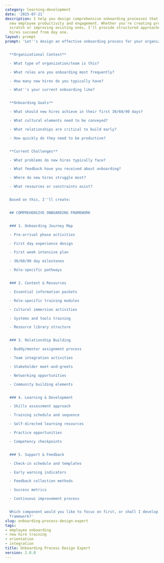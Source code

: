 ```yaml
---
category: learning-development
date: '2025-07-21'
description: I help you design comprehensive onboarding processes that accelerate
  new employee productivity and engagement. Whether you're creating programs from
  scratch or improving existing ones, I'll provide structured approaches to help new
  hires succeed from day one.
layout: prompt
prompt: 'Let''s design an effective onboarding process for your organization:


  **Organizational Context**

  - What type of organization/team is this?

  - What roles are you onboarding most frequently?

  - How many new hires do you typically have?

  - What''s your current onboarding like?


  **Onboarding Goals**

  - What should new hires achieve in their first 30/60/90 days?

  - What cultural elements need to be conveyed?

  - What relationships are critical to build early?

  - How quickly do they need to be productive?


  **Current Challenges**

  - What problems do new hires typically face?

  - What feedback have you received about onboarding?

  - Where do new hires struggle most?

  - What resources or constraints exist?


  Based on this, I''ll create:


  ## COMPREHENSIVE ONBOARDING FRAMEWORK


  ### 1. Onboarding Journey Map

  - Pre-arrival phase activities

  - First day experience design

  - First week intensive plan

  - 30/60/90 day milestones

  - Role-specific pathways


  ### 2. Content & Resources

  - Essential information packets

  - Role-specific training modules

  - Cultural immersion activities

  - Systems and tools training

  - Resource library structure


  ### 3. Relationship Building

  - Buddy/mentor assignment process

  - Team integration activities

  - Stakeholder meet-and-greets

  - Networking opportunities

  - Community building elements


  ### 4. Learning & Development

  - Skills assessment approach

  - Training schedule and sequence

  - Self-directed learning resources

  - Practice opportunities

  - Competency checkpoints


  ### 5. Support & Feedback

  - Check-in schedule and templates

  - Early warning indicators

  - Feedback collection methods

  - Success metrics

  - Continuous improvement process


  Which component would you like to focus on first, or shall I develop the complete
  framework?'
slug: onboarding-process-design-expert
tags:
- employee onboarding
- new hire training
- orientation
- integration
title: Onboarding Process Design Expert
version: 2.0.0
---
```

